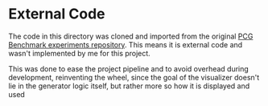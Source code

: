 # External Code
The code in this directory was cloned and imported from the original [PCG Benchmark experiments repository](https://github.com/amidos2006/benchmark_experiments/tree/main). This means it is external code and wasn't implemented by me for this project.

This was done to ease the project pipeline and to avoid overhead during development, reinventing the wheel, since the goal of the visualizer doesn't lie in the generator logic itself, but rather more so how it is displayed and used